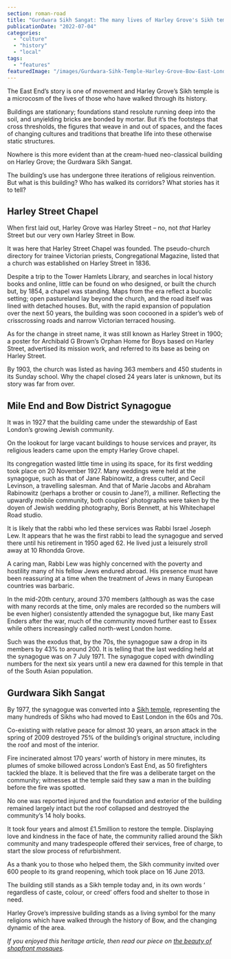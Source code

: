 ```yaml
---
section: roman-road
title: "Gurdwara Sikh Sangat: The many lives of Harley Grove's Sikh temple"
publicationDate: "2022-07-04"
categories: 
  - "culture"
  - "history"
  - "local"
tags: 
  - "features"
featuredImage: "/images/Gurdwara-Sihk-Temple-Harley-Grove-Bow-East-London.jpg"
---
```


The East End’s story is one of movement and Harley Grove’s Sikh temple is a microcosm of the lives of those who have walked through its history.

Buildings are stationary; foundations stand resolute running deep into the soil, and unyielding bricks are bonded by mortar. But it’s the footsteps that cross thresholds, the figures that weave in and out of spaces, and the faces of changing cultures and traditions that breathe life into these otherwise static structures.

Nowhere is this more evident than at the cream-hued neo-classical building on Harley Grove; the Gurdwara Sikh Sangat.

The building’s use has undergone three iterations of religious reinvention. But what is this building? Who has walked its corridors? What stories has it to tell?

## Harley Street Chapel

When first laid out, Harley Grove was Harley Street – no, not _that_ Harley Street but our very own Harley Street in Bow.

It was here that Harley Street Chapel was founded. The pseudo-church directory for trainee Victorian priests, Congregational Magazine, listed that a church was established on Harley Street in 1836.

Despite a trip to the Tower Hamlets Library, and searches in local history books and online, little can be found on who designed, or built the church but, by 1854, a chapel was standing. Maps from the era reflect a bucolic setting; open pastureland lay beyond the church, and the road itself was lined with detached houses. But, with the rapid expansion of population over the next 50 years, the building was soon cocooned in a spider’s web of crisscrossing roads and narrow Victorian terraced housing.

As for the change in street name, it was still known as Harley Street in 1900; a poster for Archibald G Brown’s Orphan Home for Boys based on Harley Street, advertised its mission work, and referred to its base as being on Harley Street.

By 1903, the church was listed as having 363 members and 450 students in its Sunday school. Why the chapel closed 24 years later is unknown, but its story was far from over.

## Mile End and Bow District Synagogue

It was in 1927 that the building came under the stewardship of East London’s growing Jewish community.

On the lookout for large vacant buildings to house services and prayer, its religious leaders came upon the empty Harley Grove chapel.

Its congregation wasted little time in using its space, for its first wedding took place on 20 November 1927. Many weddings were held at the synagogue, such as that of Jane Rabinowitz, a dress cutter, and Cecil Levinson, a travelling salesman. And that of Marie Jacobs and Abraham Rabinowitz (perhaps a brother or cousin to Jane?), a milliner. Reflecting the upwardly mobile community, both couples’ photographs were taken by the doyen of Jewish wedding photography, Boris Bennett, at his Whitechapel Road studio.

It is likely that the rabbi who led these services was Rabbi Israel Joseph Lew. It appears that he was the first rabbi to lead the synagogue and served there until his retirement in 1950 aged 62. He lived just a leisurely stroll away at 10 Rhondda Grove.

A caring man, Rabbi Lew was highly concerned with the poverty and hostility many of his fellow Jews endured abroad. His presence must have been reassuring at a time when the treatment of Jews in many European countries was barbaric.

In the mid-20th century, around 370 members (although as was the case with many records at the time, only males are recorded so the numbers will be even higher) consistently attended the synagogue but, like many East Enders after the war, much of the community moved further east to Essex while others increasingly called north-west London home.

Such was the exodus that, by the 70s, the synagogue saw a drop in its members by 43% to around 200. It is telling that the last wedding held at the synagogue was on 7 July 1971. The synagogue coped with dwindling numbers for the next six years until a new era dawned for this temple in that of the South Asian population.

## Gurdwara Sikh Sangat

By 1977, the synagogue was converted into a [Sikh temple](https://www.gurdwarasikhsangat.org/), representing the many hundreds of Sikhs who had moved to East London in the 60s and 70s.

Co-existing with relative peace for almost 30 years, an arson attack in the spring of 2009 destroyed 75% of the building’s original structure, including the roof and most of the interior. 

Fire incinerated almost 170 years’ worth of history in mere minutes, its plumes of smoke billowed across London’s East End, as 50 firefighters tackled the blaze. It is believed that the fire was a deliberate target on the community; witnesses at the temple said they saw a man in the building before the fire was spotted. 

No one was reported injured and the foundation and exterior of the building remained largely intact but the roof collapsed and destroyed the community’s 14 holy books.

It took four years and almost £1.5million to restore the temple. Displaying love and kindness in the face of hate, the community rallied around the Sikh community and many tradespeople offered their services, free of charge, to start the slow process of refurbishment. 

As a thank you to those who helped them, the Sikh community invited over 600 people to its grand reopening, which took place on 16 June 2013.

The building still stands as a Sikh temple today and, in its own words ‘ regardless of caste, colour, or creed’ offers food and shelter to those in need. 

Harley Grove’s impressive building stands as a living symbol for the many religions which have walked through the history of Bow, and the changing dynamic of the area.

_If you enjoyed this heritage article, then read our piece on [the beauty of shopfront mosques](https://romanroadlondon.com/the-adaptive-beauty-of-shopfront-mosques/)._

